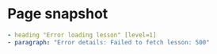 # Page snapshot

```yaml
- heading "Error loading lesson" [level=1]
- paragraph: "Error details: Failed to fetch lesson: 500"
```